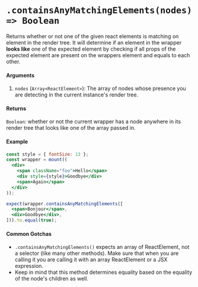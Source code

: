 # `.containsAnyMatchingElements(nodes) => Boolean`

Returns whether or not one of the given react elements is matching on element in the render tree.
It will determine if an element in the wrapper __looks like__ one of the expected element by checking if all props of the expected element are present on the wrappers element and equals to each other.


#### Arguments

1. `nodes` (`Array<ReactElement>`): The array of nodes whose presence you are detecting in the current instance's
render tree.



#### Returns

`Boolean`: whether or not the current wrapper has a node anywhere in its render tree that looks
like one of the array passed in.



#### Example


```jsx
const style = { fontSize: 13 };
const wrapper = mount((
  <div>
    <span className="foo">Hello</span>
    <div style={style}>Goodbye</div>
    <span>Again</span>
  </div>
));

expect(wrapper.containsAnyMatchingElements([
  <span>Bonjour</span>,
  <div>Goodbye</div>,
])).to.equal(true);
```


#### Common Gotchas

- `.containsAnyMatchingElements()` expects an array of ReactElement, not a selector (like many other methods). Make sure that
when you are calling it you are calling it with an array ReactElement or a JSX expression.
- Keep in mind that this method determines equality based on the equality of the node's children as
well.
